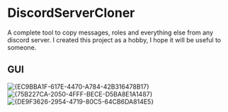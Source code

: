 # DiscordServerCloner
A complete tool to copy messages, roles and everything else from any discord server. I created this project as a hobby, I hope it will be useful to someone.
## GUI
![{EC9BBA1F-617E-4470-A784-42B316478B17}](https://github.com/user-attachments/assets/f69bc820-c85b-49c4-a52c-e97e3a9f265d)
![{75B227CA-2050-4FFF-BECE-D5BA8E1A1487}](https://github.com/user-attachments/assets/41e00e89-24ab-4ea5-aae5-36d166d4f450)
![{DE9F3626-2954-4719-80C5-64CB6DA814E5}](https://github.com/user-attachments/assets/ba883570-e996-466f-8511-02c1c88f5e9e)
